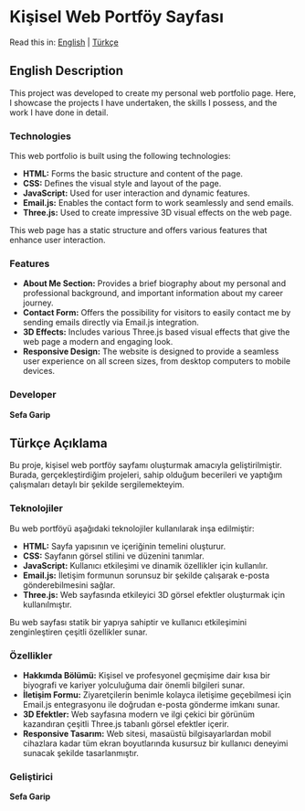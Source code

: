 # Kişisel Web Portföy Sayfası

Read this in: [English](#english-description) | [Türkçe](#türkçe-açıklama)

## English Description

This project was developed to create my personal web portfolio page. Here, I showcase the projects I have undertaken, the skills I possess, and the work I have done in detail.

### Technologies

This web portfolio is built using the following technologies:

* **HTML:** Forms the basic structure and content of the page.
* **CSS:** Defines the visual style and layout of the page.
* **JavaScript:** Used for user interaction and dynamic features.
* **Email.js:** Enables the contact form to work seamlessly and send emails.
* **Three.js:** Used to create impressive 3D visual effects on the web page.

This web page has a static structure and offers various features that enhance user interaction.

### Features

* **About Me Section:** Provides a brief biography about my personal and professional background, and important information about my career journey.
* **Contact Form:** Offers the possibility for visitors to easily contact me by sending emails directly via Email.js integration.
* **3D Effects:** Includes various Three.js based visual effects that give the web page a modern and engaging look.
* **Responsive Design:** The website is designed to provide a seamless user experience on all screen sizes, from desktop computers to mobile devices.

### Developer

**Sefa Garip**

## Türkçe Açıklama

Bu proje, kişisel web portföy sayfamı oluşturmak amacıyla geliştirilmiştir. Burada, gerçekleştirdiğim projeleri, sahip olduğum becerileri ve yaptığım çalışmaları detaylı bir şekilde sergilemekteyim.

### Teknolojiler

Bu web portföyü aşağıdaki teknolojiler kullanılarak inşa edilmiştir:

* **HTML:** Sayfa yapısının ve içeriğinin temelini oluşturur.
* **CSS:** Sayfanın görsel stilini ve düzenini tanımlar.
* **JavaScript:** Kullanıcı etkileşimi ve dinamik özellikler için kullanılır.
* **Email.js:** İletişim formunun sorunsuz bir şekilde çalışarak e-posta gönderebilmesini sağlar.
* **Three.js:** Web sayfasında etkileyici 3D görsel efektler oluşturmak için kullanılmıştır.

Bu web sayfası statik bir yapıya sahiptir ve kullanıcı etkileşimini zenginleştiren çeşitli özellikler sunar.

### Özellikler

* **Hakkımda Bölümü:** Kişisel ve profesyonel geçmişime dair kısa bir biyografi ve kariyer yolculuğuma dair önemli bilgileri sunar.
* **İletişim Formu:** Ziyaretçilerin benimle kolayca iletişime geçebilmesi için Email.js entegrasyonu ile doğrudan e-posta gönderme imkanı sunar.
* **3D Efektler:** Web sayfasına modern ve ilgi çekici bir görünüm kazandıran çeşitli Three.js tabanlı görsel efektler içerir.
* **Responsive Tasarım:** Web sitesi, masaüstü bilgisayarlardan mobil cihazlara kadar tüm ekran boyutlarında kusursuz bir kullanıcı deneyimi sunacak şekilde tasarlanmıştır.

### Geliştirici

**Sefa Garip**
